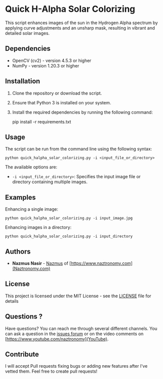 Quick H-Alpha Solar Colorizing
==============================

This script enhances images of the sun in the Hydrogen Alpha spectrum by applying curve adjustments and an unsharp mask, resulting in vibrant and detailed solar images.

Dependencies
------------

*   OpenCV (cv2) - version 4.5.3 or higher
*   NumPy - version 1.20.3 or higher

Installation
------------

1.  Clone the repository or download the script.
2.  Ensure that Python 3 is installed on your system.
3.  Install the required dependencies by running the following command:

    pip install -r requirements.txt

Usage
-----

The script can be run from the command line using the following syntax:

    python quick_halpha_solar_colorizing.py -i <input_file_or_directory>

The available options are:

*   `-i <input_file_or_directory>`: Specifies the input image file or directory containing multiple images.

Examples
--------

Enhancing a single image:

    python quick_halpha_solar_colorizing.py -i input_image.jpg

Enhancing images in a directory:

    python quick_halpha_solar_colorizing.py -i input_directory

## Authors
* **Nazmus Nasir** - [Nazmus](https://nazm.us) of [https://www.naztronomy.com](Naztronomy.com)

## License

This project is licensed under the MIT License - see the [LICENSE](LICENSE) file for details

## Questions ?
Have questions? You can reach me through several different channels. You can ask a question in the  [issues forum](/../../issues) or on the video comments on [https://www.youtube.com/naztronomy](YouTube). 


## Contribute 
I will accept Pull requests fixing bugs or adding new features after I've vetted them. Feel free to create pull requests!  
